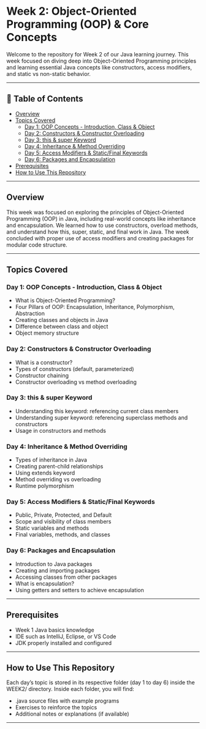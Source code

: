 # Week 2: Object-Oriented Programming (OOP) & Core Concepts

Welcome to the repository for Week 2 of our Java learning journey. This week focused on diving deep into Object-Oriented Programming principles and learning essential Java concepts like constructors, access modifiers, and static vs non-static behavior.

---

## 📑 Table of Contents

- [Overview](#overview)
- [Topics Covered](#topics-covered)
  - [Day 1: OOP Concepts - Introduction, Class & Object](#day-1-oop-concepts---introduction-class--object)
  - [Day 2: Constructors & Constructor Overloading](#day-2-constructors--constructor-overloading)
  - [Day 3: this & super Keyword](#day-3-this--super-keyword)
  - [Day 4: Inheritance & Method Overriding](#day-4-inheritance--method-overriding)
  - [Day 5: Access Modifiers & Static/Final Keywords](#day-5-access-modifiers--staticfinal-keywords)
  - [Day 6: Packages and Encapsulation](#day-6-packages-and-encapsulation)
- [Prerequisites](#prerequisites)
- [How to Use This Repository](#how-to-use-this-repository)

---

## Overview

This week was focused on exploring the principles of Object-Oriented Programming (OOP) in Java, including real-world concepts like inheritance and encapsulation. We learned how to use constructors, overload methods, and understand how this, super, static, and final work in Java. The week concluded with proper use of access modifiers and creating packages for modular code structure.

---

## Topics Covered

### Day 1: OOP Concepts - Introduction, Class & Object

- What is Object-Oriented Programming?
- Four Pillars of OOP: Encapsulation, Inheritance, Polymorphism, Abstraction
- Creating classes and objects in Java
- Difference between class and object
- Object memory structure

### Day 2: Constructors & Constructor Overloading

- What is a constructor?
- Types of constructors (default, parameterized)
- Constructor chaining
- Constructor overloading vs method overloading

### Day 3: this & super Keyword

- Understanding this keyword: referencing current class members
- Understanding super keyword: referencing superclass methods and constructors
- Usage in constructors and methods

### Day 4: Inheritance & Method Overriding

- Types of inheritance in Java
- Creating parent-child relationships
- Using extends keyword
- Method overriding vs overloading
- Runtime polymorphism

### Day 5: Access Modifiers & Static/Final Keywords

- Public, Private, Protected, and Default
- Scope and visibility of class members
- Static variables and methods
- Final variables, methods, and classes

### Day 6: Packages and Encapsulation

- Introduction to Java packages
- Creating and importing packages
- Accessing classes from other packages
- What is encapsulation?
- Using getters and setters to achieve encapsulation

---

## Prerequisites

- Week 1 Java basics knowledge
- IDE such as IntelliJ, Eclipse, or VS Code
- JDK properly installed and configured

---

## How to Use This Repository

Each day’s topic is stored in its respective folder (day 1 to day 6) inside the WEEK2/ directory. Inside each folder, you will find:
- .java source files with example programs
- Exercises to reinforce the topics
- Additional notes or explanations (if available)

---
